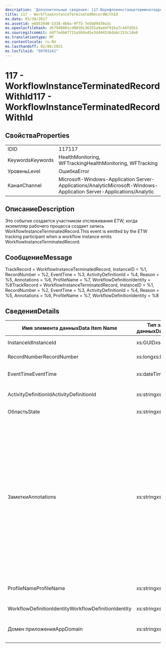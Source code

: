 ```yaml
---
description: 'Дополнительные сведения: 117-Воркфловинстанцетерминатедрекордвисид'
title: 117 - WorkflowInstanceTerminatedRecordWithId
ms.date: 03/30/2017
ms.assetid: e68539d0-5338-468a-9f75-7e5b09d39a3c
ms.openlocfilehash: d57940801cd9850136355a9ad4f91ba7c44fd5b1
ms.sourcegitcommit: ddf7edb67715a5b9a45e3dd44536dabc153c1de0
ms.translationtype: MT
ms.contentlocale: ru-RU
ms.lasthandoff: 02/06/2021
ms.locfileid: "99703241"
---
```

# <a name="117---workflowinstanceterminatedrecordwithid"></a><span data-ttu-id="0b438-103">117 - WorkflowInstanceTerminatedRecordWithId</span><span class="sxs-lookup"><span data-stu-id="0b438-103">117 - WorkflowInstanceTerminatedRecordWithId</span></span>

## <a name="properties"></a><span data-ttu-id="0b438-104">Свойства</span><span class="sxs-lookup"><span data-stu-id="0b438-104">Properties</span></span>  
  
|||  
|-|-|  
|<span data-ttu-id="0b438-105">ID</span><span class="sxs-lookup"><span data-stu-id="0b438-105">ID</span></span>|<span data-ttu-id="0b438-106">117</span><span class="sxs-lookup"><span data-stu-id="0b438-106">117</span></span>|  
|<span data-ttu-id="0b438-107">Keywords</span><span class="sxs-lookup"><span data-stu-id="0b438-107">Keywords</span></span>|<span data-ttu-id="0b438-108">HealthMonitoring, WFTracking</span><span class="sxs-lookup"><span data-stu-id="0b438-108">HealthMonitoring, WFTracking</span></span>|  
|<span data-ttu-id="0b438-109">Уровень</span><span class="sxs-lookup"><span data-stu-id="0b438-109">Level</span></span>|<span data-ttu-id="0b438-110">Ошибка</span><span class="sxs-lookup"><span data-stu-id="0b438-110">Error</span></span>|  
|<span data-ttu-id="0b438-111">Канал</span><span class="sxs-lookup"><span data-stu-id="0b438-111">Channel</span></span>|<span data-ttu-id="0b438-112">Microsoft-Windows-Application Server-Applications/Analytic</span><span class="sxs-lookup"><span data-stu-id="0b438-112">Microsoft-Windows-Application Server-Applications/Analytic</span></span>|  
  
## <a name="description"></a><span data-ttu-id="0b438-113">Описание</span><span class="sxs-lookup"><span data-stu-id="0b438-113">Description</span></span>  

 <span data-ttu-id="0b438-114">Это событие создается участником отслеживания ETW, когда экземпляр рабочего процесса создает запись WorkflowInstanceTerminatedRecord.</span><span class="sxs-lookup"><span data-stu-id="0b438-114">This event is emitted by the ETW tracking participant when a workflow instance emits WorkflowInstanceTerminatedRecord.</span></span>  
  
## <a name="message"></a><span data-ttu-id="0b438-115">Сообщение</span><span class="sxs-lookup"><span data-stu-id="0b438-115">Message</span></span>  

 <span data-ttu-id="0b438-116">TrackRecord = WorkflowInstanceTerminatedRecord, InstanceID = %1, RecordNumber = %2, EventTime = %3, ActivityDefinitionId = %4, Reason = %5, Annotations = %6, ProfileName = %7, WorkflowDefinitionIdentity = %8</span><span class="sxs-lookup"><span data-stu-id="0b438-116">TrackRecord = WorkflowInstanceTerminatedRecord, InstanceID = %1, RecordNumber = %2, EventTime = %3, ActivityDefinitionId = %4, Reason = %5,  Annotations = %6, ProfileName = %7, WorkflowDefinitionIdentity = %8</span></span>  
  
## <a name="details"></a><span data-ttu-id="0b438-117">Сведения</span><span class="sxs-lookup"><span data-stu-id="0b438-117">Details</span></span>  
  
|<span data-ttu-id="0b438-118">Имя элемента данных</span><span class="sxs-lookup"><span data-stu-id="0b438-118">Data Item Name</span></span>|<span data-ttu-id="0b438-119">Тип элемента данных</span><span class="sxs-lookup"><span data-stu-id="0b438-119">Data Item Type</span></span>|<span data-ttu-id="0b438-120">Описание</span><span class="sxs-lookup"><span data-stu-id="0b438-120">Description</span></span>|  
|--------------------|--------------------|-----------------|  
|<span data-ttu-id="0b438-121">InstanceId</span><span class="sxs-lookup"><span data-stu-id="0b438-121">InstanceId</span></span>|<span data-ttu-id="0b438-122">xs:GUID</span><span class="sxs-lookup"><span data-stu-id="0b438-122">xs:GUID</span></span>|<span data-ttu-id="0b438-123">Идентификатор экземпляра для рабочего процесса.</span><span class="sxs-lookup"><span data-stu-id="0b438-123">The instance id for the workflow</span></span>|  
|<span data-ttu-id="0b438-124">RecordNumber</span><span class="sxs-lookup"><span data-stu-id="0b438-124">RecordNumber</span></span>|<span data-ttu-id="0b438-125">xs:long</span><span class="sxs-lookup"><span data-stu-id="0b438-125">xs:long</span></span>|<span data-ttu-id="0b438-126">Порядковый номер созданной записи.</span><span class="sxs-lookup"><span data-stu-id="0b438-126">The sequence number of the emitted record</span></span>|  
|<span data-ttu-id="0b438-127">EventTime</span><span class="sxs-lookup"><span data-stu-id="0b438-127">EventTime</span></span>|<span data-ttu-id="0b438-128">xs:dateTime</span><span class="sxs-lookup"><span data-stu-id="0b438-128">xs:dateTime</span></span>|<span data-ttu-id="0b438-129">Время в формате UTC, когда было создано событие.</span><span class="sxs-lookup"><span data-stu-id="0b438-129">The time in UTC when the event was emitted</span></span>|  
|<span data-ttu-id="0b438-130">ActivityDefinitionId</span><span class="sxs-lookup"><span data-stu-id="0b438-130">ActivityDefinitionId</span></span>|<span data-ttu-id="0b438-131">xs:string</span><span class="sxs-lookup"><span data-stu-id="0b438-131">xs:string</span></span>|<span data-ttu-id="0b438-132">Имя корневого действия в рабочем процессе.</span><span class="sxs-lookup"><span data-stu-id="0b438-132">The name of the root activity in the workflow</span></span>|  
|<span data-ttu-id="0b438-133">Область</span><span class="sxs-lookup"><span data-stu-id="0b438-133">State</span></span>|<span data-ttu-id="0b438-134">xs:string</span><span class="sxs-lookup"><span data-stu-id="0b438-134">xs:string</span></span>|<span data-ttu-id="0b438-135">Текущее состояние рабочего процесса.</span><span class="sxs-lookup"><span data-stu-id="0b438-135">The current state of the Workflow.</span></span>|  
|<span data-ttu-id="0b438-136">Заметки</span><span class="sxs-lookup"><span data-stu-id="0b438-136">Annotations</span></span>|<span data-ttu-id="0b438-137">xs:string</span><span class="sxs-lookup"><span data-stu-id="0b438-137">xs:string</span></span>|<span data-ttu-id="0b438-138">Заметки, добавленные к этому событию.</span><span class="sxs-lookup"><span data-stu-id="0b438-138">The annotations that were added to this event.</span></span> <span data-ttu-id="0b438-139">Значения хранятся в XML-элементе в формате \<items> \< item name = "annotationName" type="System.String"> аннотатионвалуе \</item> \</items> .</span><span class="sxs-lookup"><span data-stu-id="0b438-139">The values are stored in an xml element in the format \<items>\< item name = "annotationName" type="System.String">annotationValue\</item>\</items>.</span></span> <span data-ttu-id="0b438-140">Если заметки не указаны, строка содержит \<items/> .</span><span class="sxs-lookup"><span data-stu-id="0b438-140">If no annotations are specified then the string contains \<items/>.</span></span> <span data-ttu-id="0b438-141">Размер событий ETW ограничен размером буфера ETW или максимальным размером полезных данных для события ETW.</span><span class="sxs-lookup"><span data-stu-id="0b438-141">The ETW event size is limited by the ETW buffer size or the max payload for an ETW event.</span></span> <span data-ttu-id="0b438-142">Если размер события превышает предел ETW, то событие усекается путем удаления заметок и замены значения аннотации на \<items> ... \</items> .</span><span class="sxs-lookup"><span data-stu-id="0b438-142">If the size of the event exceeds the ETW limits, then the event is truncated by dropping the annotations and replacing the annotation value with \<items>...\</items>.</span></span>|  
|<span data-ttu-id="0b438-143">ProfileName</span><span class="sxs-lookup"><span data-stu-id="0b438-143">ProfileName</span></span>|<span data-ttu-id="0b438-144">xs:string</span><span class="sxs-lookup"><span data-stu-id="0b438-144">xs:string</span></span>|<span data-ttu-id="0b438-145">Имя или профиль отслеживания, который привел к созданию этого события.</span><span class="sxs-lookup"><span data-stu-id="0b438-145">The name or the tracking profile that resulted in this event being emitted</span></span>|  
|<span data-ttu-id="0b438-146">WorkflowDefinitionIdentity</span><span class="sxs-lookup"><span data-stu-id="0b438-146">WorkflowDefinitionIdentity</span></span>|<span data-ttu-id="0b438-147">xs:string</span><span class="sxs-lookup"><span data-stu-id="0b438-147">xs:string</span></span>|<span data-ttu-id="0b438-148">Идентификатор определения рабочего процесса</span><span class="sxs-lookup"><span data-stu-id="0b438-148">The workflow definition id</span></span>|  
|<span data-ttu-id="0b438-149">Домен приложения</span><span class="sxs-lookup"><span data-stu-id="0b438-149">AppDomain</span></span>|<span data-ttu-id="0b438-150">xs:string</span><span class="sxs-lookup"><span data-stu-id="0b438-150">xs:string</span></span>|<span data-ttu-id="0b438-151">Строка, возвращаемая AppDomain.CurrentDomain.FriendlyName.</span><span class="sxs-lookup"><span data-stu-id="0b438-151">The string returned by AppDomain.CurrentDomain.FriendlyName.</span></span>|
